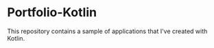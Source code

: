 # Portfolio-Kotlin
This repository contains a sample of applications that I've created with Kotlin.
